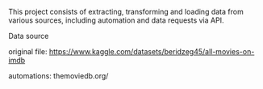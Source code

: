This project consists of extracting, transforming and loading data from various sources, including automation and data requests via API.


Data source 

original file: 
https://www.kaggle.com/datasets/beridzeg45/all-movies-on-imdb

automations: themoviedb.org/